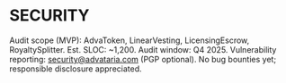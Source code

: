 # SECURITY
Audit scope (MVP): AdvaToken, LinearVesting, LicensingEscrow, RoyaltySplitter.
Est. SLOC: ~1,200. Audit window: Q4 2025.
Vulnerability reporting: security@advataria.com (PGP optional).
No bug bounties yet; responsible disclosure appreciated.
